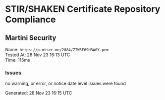 # STIR/SHAKEN Certificate Repository Compliance

## Martini Security

Name: `https://p.mtsec.me/2884/ZIW3E69H3A0Y.pem`\
Tested At: 28 Nov 23 16:13 UTC\
Time: 115ms

### Issues

no warning, or error, or notice date level issues were found

Generated: 28 Nov 23 16:15 UTC